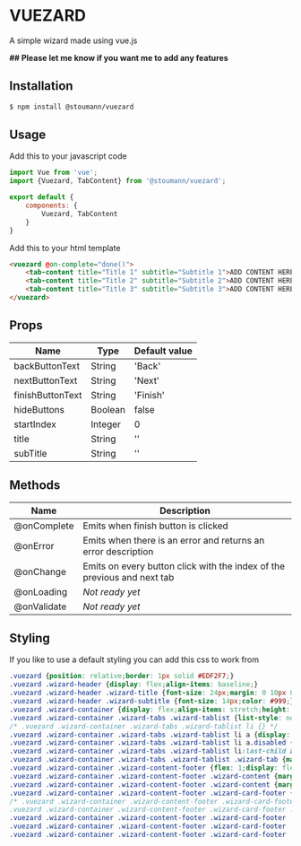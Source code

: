 # VUEZARD
A simple wizard made using vue.js

**## Please let me know if you want me to add any features**

## Installation
```sh
$ npm install @stoumann/vuezard
```

## Usage
Add this to your javascript code
```js
import Vue from 'vue';
import {Vuezard, TabContent} from '@stoumann/vuezard';

export default {
	components: {
		Vuezard, TabContent
	}
}
```

Add this to your html template
```html
<vuezard @on-complete="done()">
    <tab-content title="Title 1" subtitle="Subtitle 1">ADD CONTENT HERE</tab-content>
    <tab-content title="Title 2" subtitle="Subtitle 2">ADD CONTENT HERE</tab-content>
    <tab-content title="Title 3" subtitle="Subtitle 3">ADD CONTENT HERE</tab-content>
</vuezard>
```


## Props
| Name | Type | Default value |
| ------ | ------ | ------ |
| backButtonText | String | 'Back' |
| nextButtonText | String | 'Next' |
| finishButtonText | String | 'Finish' |
| hideButtons | Boolean | false |
| startIndex | Integer | 0 |
| title | String | '' |
| subTitle | String | '' |


## Methods
| Name | Description |
| ------ | ------ |
| @onComplete | Emits when finish button is clicked |
| @onError | Emits when there is an error and returns an error description
| @onChange | Emits on every button click with the index of the previous and next tab |
| @onLoading | *Not ready yet* |
| @onValidate | *Not ready yet* |


## Styling
If you like to use a default styling you can add this css to work from
```css
.vuezard {position: relative;border: 1px solid #EDF2F7;}
.vuezard .wizard-header {display: flex;align-items: baseline;}
.vuezard .wizard-header .wizard-title {font-size: 24px;margin: 0 10px 0 0;padding: 0;}
.vuezard .wizard-header .wizard-subtitle {font-size: 14px;color: #999;}
.vuezard .wizard-container {display: flex;align-items: stretch;height: 100%;}
.vuezard .wizard-container .wizard-tabs .wizard-tablist {list-style: none;margin: 0;padding: 0;height: 100%;background: #F7FAFC;border-right: 1px solid #EDF2F7;}
/* .vuezard .wizard-container .wizard-tabs .wizard-tablist li {} */
.vuezard .wizard-container .wizard-tabs .wizard-tablist li a {display: block;border-bottom: 1px solid #EDF2F7;text-decoration: none;}
.vuezard .wizard-container .wizard-tabs .wizard-tablist li a.disabled {color: #999;cursor: not-allowed;}
.vuezard .wizard-container .wizard-tabs .wizard-tablist li:last-child a {border-bottom: 0;}
.vuezard .wizard-container .wizard-tabs .wizard-tablist .wizard-tab {margin: 0;padding: 10px;}
.vuezard .wizard-container .wizard-content-footer {flex: 1;display: flex;flex-direction: column;}
.vuezard .wizard-container .wizard-content-footer .wizard-content {margin: 0;padding: 10px;display: flex;flex: 1;}
.vuezard .wizard-container .wizard-content-footer .wizard-content {margin: 0;padding: 10px;}
.vuezard .wizard-container .wizard-content-footer .wizard-card-footer {padding: 10px;background: #F7FAFC;border-top: 1px solid #EDF2F7;display: flex;justify-content: space-between;}
/* .vuezard .wizard-container .wizard-content-footer .wizard-card-footer .wizard-footer-left,
.vuezard .wizard-container .wizard-content-footer .wizard-card-footer .wizard-footer-right {} */
.vuezard .wizard-container .wizard-content-footer .wizard-card-footer .wizard-footer-left button,
.vuezard .wizard-container .wizard-content-footer .wizard-card-footer .wizard-footer-right button {background: #2D3748;border: none;color: #ffffff;padding: 4px 12px;border-radius: 4px;cursor: pointer;font-size: 12px;outline: none;}
.vuezard .wizard-container .wizard-content-footer .wizard-card-footer .wizard-footer-right button.finish-button {background: #f07d00 !important;}
```
